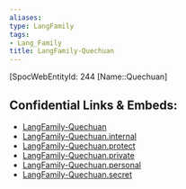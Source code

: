 ```yaml
---
aliases: 
type: LangFamily
tags: 
- Lang_Family
title: LangFamily-Quechuan
---
```

[SpocWebEntityId: 244
[Name::Quechuan]



## Confidential Links & Embeds: 
- [LangFamily-Quechuan](../../../_public/lang/Family/LangFamily-Quechuan.md) 
- [LangFamily-Quechuan.internal](../../../_internal/lang/Family/LangFamily-Quechuan.internal.md) 
- [LangFamily-Quechuan.protect](../../../_protect/lang/Family/LangFamily-Quechuan.protect.md) 
- [LangFamily-Quechuan.private](../../../_private/lang/Family/LangFamily-Quechuan.private.md) 
- [LangFamily-Quechuan.personal](../../../_personal/lang/Family/LangFamily-Quechuan.personal.md) 
- [LangFamily-Quechuan.secret](../../../_secret/lang/Family/LangFamily-Quechuan.secret.md) 
